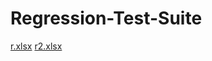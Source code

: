 # Regression-Test-Suite
[r.xlsx](https://github.com/catluvrr/Regression-Test-Suite/files/12580356/r.xlsx)
[r2.xlsx](https://github.com/catluvrr/Regression-Test-Suite/files/12580357/r2.xlsx)
